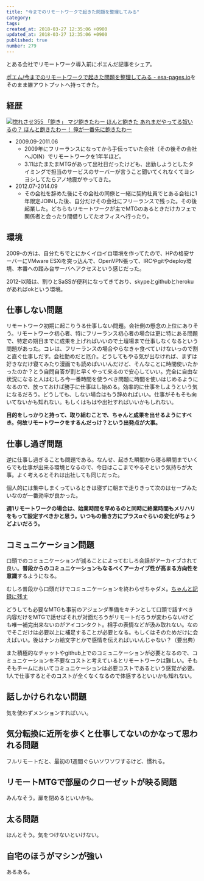 ```yaml
---
title: "今までのリモートワークで起きた問題を整理してみる"
category: 
tags: 
created_at: 2018-03-27 12:35:06 +0900
updated_at: 2018-03-27 12:35:06 +0900
published: true
number: 279
---
```


とある会社でリモートワーク導入前にポエんだ記事をシェア。

[ポエム/今までのリモートワークで起きた問題を整理してみる - esa-pages.io](https://esa-pages.io/p/sharing/4729/posts/132/6bd4abb83198863472f3.html)をそのまま雑アウトプットへ持ってきた。

## 経歴

[![惚れさせ355 「飽き」 マジ飽きたわー ほんと飽きた あれまだやってる奴いるの？ ほんと飽きたわー！ 俺が一番先に飽きたわー](http://livedoor.blogimg.jp/jigokuno_misawa/imgs/5/a/5a33cfae.gif)](http://jigokuno.com/eid_366.html)

* 2009.09-2011.06
    * 2009年にフリーランスになってから手伝っていた会社（その後その会社へJOIN）でリモートワークを1年半ほど。
    * 3.11はたまたまMTGがあって出社日だったけども、出勤しようとしたタイミングで担当のサービスのサーバーが言うこと聞いてくれなくてヨシヨシしてたらアノ地震がやってきた。
* 2012.07-2014.09
    * その会社を辞めた後にその会社の同僚と一緒に契約社員でとある会社に1年限定JOINした後、自分だけその会社にフリーランスで残った。その後起業した。どちらもリモートワークが主でMTGのあるときだけカフェで関係者と会ったり間借りしてたオフィスへ行ったり。

## 環境

2009-の方は、自分たちでとにかくイロイロ環境を作ってたので、HPの格安サーバーにVMware ESXiを突っ込んで、OpenVPN張って、IRCやgitやdeploy環境、本番への踏み台サーバへアクセスという感じだった。

2012-以降は、割りとSaSSが便利になってきており、skypeとgithubとherokuがあればokという環境。

## 仕事しない問題

リモートワーク初期に起こりうる仕事しない問題。会社側の懸念の上位にありそう。リモートワーク初心者、特にフリーランス初心者の場合は更に特にある問題で、特定の期日までに成果を上げればいいので土壇場まで仕事しなくなるという問題があった。コレは、フリーランスの場合やらなきゃ食べていけないっので割と直ぐ仕事しだす。会社勤めだと厄介。どうしてもやる気が出なければ、まずは好きなだけ寝てみたり漫画でも読めばいいんだけど、そんなことに時間使いたかったのか？とう自問自答が割と早くやって来るので安心していい。完全に自由な状況になると人はむしろ今一番時間を使うべき問題に時間を使いはじめるようになるので、放っておけば勝手に仕事はし始める。効率的に仕事をしようという気になるだろう。どうしても、しない場合はもう辞めればいい。仕事がそもそも向いてないかも知れない。もしくはもはや出社すればいいかもしれない。

**目的をしっかりと持って、取り組むことで、ちゃんと成果を出せるようにすべき。何故リモートワークをするんだっけ？という出発点が大事。**

## 仕事し過ぎ問題

逆に仕事し過ぎることも問題である。なんせ、起きた瞬間から寝る瞬間までいくらでも仕事が出来る環境となるので、今日はここまでやるぞという気持ちが大事。よく考えるとそれは出社しても同じだった。

個人的には集中しまくっているときは寝ずに朝まで走りきって次のはセーブみたいなのが一番効率が良かった。

**週1リモートワークの場合は、始業時間を早めるのと同時に終業時間もメリハリをもって設定すべきかと思う。いつもの働き方にプラスαぐらいの変化がちょうどよいだろう。**

## コミュニケーション問題

口頭でのコミュニケーションが減ることによってむしろ会話がアーカイブされて良い。**普段からのコミュニケーションもなるべくアーカイブ性が高まる方向性を意識**するようになる。

むしろ普段から口頭だけでコミュニケーションを終わらせちゃダメ。[ちゃんと記録に残す](http://ppworks.hatenablog.jp/entry/2015/01/06/073834)

どうしても必要なMTGも事前のアジェンダ準備をキチンとして口頭で話すべき内容だけをMTGで話せばそれが対面だろうがリモートだろうが変わらないけども唯一補完出来ないのがアイコンタクト。相手の表情などが汲み取れない。なのでそこだけは必要以上に補足することが必要となる。もしくはそのためだけに会えばいい。後はナンカ絵文字とかで感情を伝えればいいんじゃない？（要出典）

また積極的なチャットやgithub上でのコミュニケーションが必要となるので、コミュニケーションを不要なコストと考えているとリモートワークは難しい。そもそもチームにおいてコミュニケーションは必要コストであるという感覚が必要。1人で仕事するとそのコストが全くなくなるので体感するといいかも知れない。

## 話しかけられない問題

気を使わずメンションすればいい。

## 気分転換に近所を歩くと仕事してないのかなって思われる問題

フルリモートだと、最初の1週間ぐらいソワソワするけど、慣れる。

## リモートMTGで部屋のクローゼットが映る問題

みんなそう。扉を閉めるといいかも。

## 太る問題

ほんとそう。気をつけないといけない。

## 自宅のほうがマシンが強い

あるある。


